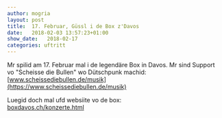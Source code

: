```yaml
---
author: mogria
layout: post
title:  17. Februar, Güssl i de Box z'Davos
date:   2018-02-03 13:57:23+01:00
show_date:   2018-02-17
categories: uftritt
---
```


Mr spilid am 17. Februar mal i de legendäre Box in Davos.
Mr sind Support vo "Scheisse die Bullen" wo Dütschpunk machid:  
[www.scheissediebullen.de/musik](https://www.scheissediebullen.de/musik)

Luegid doch mal ufd websiite vo de box:  
[boxdavos.ch/konzerte.html](http://boxdavos.ch/konzerte.html)
